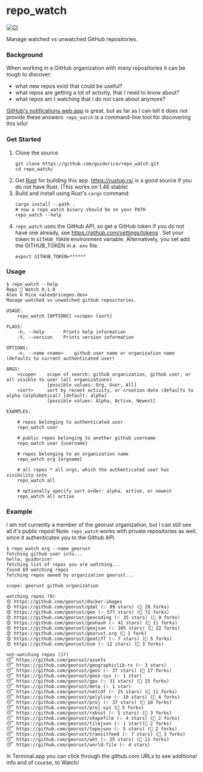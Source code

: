 # repo_watch

<a href="https://github.com/guidorice/repo_watch/https://github.com/guidorice/repo_watch/actionactions?query=workflow%3ARust" target="_blank">
    <img src="https://github.com/guidorice/repo_watch/workflows/Rust/badge.svg" alt="CI">
</a>

Manage watched vs unwatched GitHub repositories.

### Background

When working in a GitHub organization with many repositories it can be tough to discover:

- what new repos exist that could be useful?
- what repos are getting a lot of activity, that I need to know about?
- what repos am I watching that I do not care about anymore?

[GitHub's notifications web app](https://github.com/notifications) is great, but
as far as I can tell it does not provide these answers. `repo_watch` is a command-line tool for discovering this info!

### Get Started

1. Clone the source
    ```shell script
    git clone https://github.com/guidorice/repo_watch.git
    cd repo_watch/
    ```
2. Get [Rust](https://www.rust-lang.org/) for building this app. https://rustup.rs/ is a good source if you do not have Rust. 
    (This works on 1.46 stable)
3. Build and install using Rust's `cargo` command:
    ```shell script
    cargo install --path .
    # now a repo_watch binary should be on your PATH
    repo_watch --help   
    ```
4. `repo_watch` uses the GitHub API, so get a GitHub token if you do not have one already, see https://github.com/settings/tokens .
    Set your token in `GITHUB_TOKEN` environment variable. Alternatively, you set add the GITHUB_TOKEN in a `.env` file.
    ```shell script
    export GITHUB_TOKEN=******
    ```

### Usage

```
$ repo_watch --help
Repo 👀 Watch 0.1.0
Alex G Rice <alex@ricegeo.dev>
Manage watched vs unwatched github repositories.

USAGE:
    repo_watch [OPTIONS] <scope> [sort]

FLAGS:
    -h, --help       Prints help information
    -V, --version    Prints version information

OPTIONS:
    -n, --name <name>    github user name or organization name (defaults to current authenticated user)

ARGS:
    <scope>    scope of search: github organization, github user, or all visible to user (all organizations)
               [possible values: Org, User, All]
    <sort>     sort by recent activity, or creation date (defaults to alpha (alphabetical) [default: alpha]
               [possible values: Alpha, Active, Newest]

EXAMPLES:

    # repos belonging to authenticated user
    repo_watch user

    # public repos belonging to another github username
    repo_watch user {username}

    # repos belonging to an organization name
    repo_watch org {orgname}

    # all repos * all orgs, which the authenticated user has visibility into
    repo_watch all

    # optionally specify sort order: alpha, active, or newest
    repo_watch all active
```

### Example

I am not currently a member of the georust organization, but I can still see all it's public repos!
Note: `repo_watch` works with private repositories as well, since it authenticates you to the Github API.

```
$ repo_watch org --name georust
fetching github user info...
hello, guidorice!
fetching list of repos you are watching...
found 69 watching repos
fetching repos owned by organization georust...

scope: georust github organization

watching repos (9)
😍 https://github.com/georust/docker-images 
😍 https://github.com/georust/gdal (✨ 89 stars) (🍴 28 forks) 
😍 https://github.com/georust/geo (✨ 577 stars) (🍴 71 forks) 
😍 https://github.com/georust/geocoding (✨ 35 stars) (🍴 9 forks) 
😍 https://github.com/georust/geohash (✨ 41 stars) (🍴 11 forks) 
😍 https://github.com/georust/geojson (✨ 105 stars) (🍴 22 forks) 
😍 https://github.com/georust/georust.org (🍴 1 fork) 
😍 https://github.com/georust/geotiff (✨ 7 stars) (🍴 5 forks) 
😍 https://github.com/georust/osm (✨ 12 stars) (🍴 3 forks) 

not-watching repos (17)
😴 https://github.com/georust/assets 
😴 https://github.com/georust/geographiclib-rs (✨ 3 stars) 
😴 https://github.com/georust/geos (✨ 37 stars) (🍴 17 forks) 
😴 https://github.com/georust/geos-sys (✨ 1 star)
😴 https://github.com/georust/gpx (✨ 31 stars) (🍴 15 forks) 
😴 https://github.com/georust/meta (✨ 1 star)
😴 https://github.com/georust/netcdf (✨ 25 stars) (🍴 11 forks) 
😴 https://github.com/georust/polyline (✨ 10 stars) (🍴 4 forks) 
😴 https://github.com/georust/proj (✨ 37 stars) (🍴 10 forks) 
😴 https://github.com/georust/proj-sys (🍴 5 forks) 
😴 https://github.com/georust/robust (✨ 5 stars) (🍴 3 forks) 
😴 https://github.com/georust/shapefile (✨ 4 stars) (🍴 2 forks) 
😴 https://github.com/georust/tilejson (✨ 1 star)(🍴 2 forks) 
😴 https://github.com/georust/topojson (✨ 5 stars) (🍴 2 forks) 
😴 https://github.com/georust/transitfeed (✨ 7 stars) (🍴 3 forks) 
😴 https://github.com/georust/wkt (✨ 25 stars) (🍴 11 forks) 
😴 https://github.com/georust/world-file (✨ 4 stars) 
```
In Terminal.app you can click through the github.com URLs to 
see additional info and of course, to Watch/